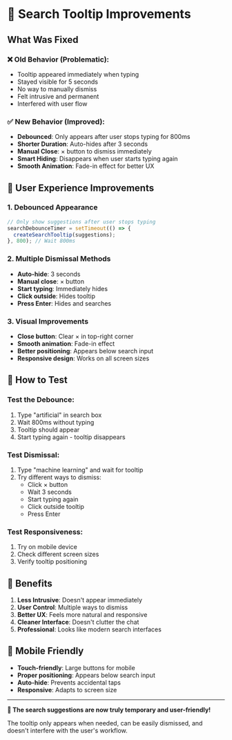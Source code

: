 # 🔧 Search Tooltip Improvements

## What Was Fixed

### ❌ **Old Behavior (Problematic):**
- Tooltip appeared immediately when typing
- Stayed visible for 5 seconds
- No way to manually dismiss
- Felt intrusive and permanent
- Interfered with user flow

### ✅ **New Behavior (Improved):**
- **Debounced**: Only appears after user stops typing for 800ms
- **Shorter Duration**: Auto-hides after 3 seconds
- **Manual Close**: × button to dismiss immediately
- **Smart Hiding**: Disappears when user starts typing again
- **Smooth Animation**: Fade-in effect for better UX

## 🎯 **User Experience Improvements**

### **1. Debounced Appearance**
```javascript
// Only show suggestions after user stops typing
searchDebounceTimer = setTimeout(() => {
  createSearchTooltip(suggestions);
}, 800); // Wait 800ms
```

### **2. Multiple Dismissal Methods**
- **Auto-hide**: 3 seconds
- **Manual close**: × button
- **Start typing**: Immediately hides
- **Click outside**: Hides tooltip
- **Press Enter**: Hides and searches

### **3. Visual Improvements**
- **Close button**: Clear × in top-right corner
- **Smooth animation**: Fade-in effect
- **Better positioning**: Appears below search input
- **Responsive design**: Works on all screen sizes

## 🧪 **How to Test**

### **Test the Debounce:**
1. Type "artificial" in search box
2. Wait 800ms without typing
3. Tooltip should appear
4. Start typing again - tooltip disappears

### **Test Dismissal:**
1. Type "machine learning" and wait for tooltip
2. Try different ways to dismiss:
   - Click × button
   - Wait 3 seconds
   - Start typing again
   - Click outside tooltip
   - Press Enter

### **Test Responsiveness:**
1. Try on mobile device
2. Check different screen sizes
3. Verify tooltip positioning

## 🚀 **Benefits**

1. **Less Intrusive**: Doesn't appear immediately
2. **User Control**: Multiple ways to dismiss
3. **Better UX**: Feels more natural and responsive
4. **Cleaner Interface**: Doesn't clutter the chat
5. **Professional**: Looks like modern search interfaces

## 📱 **Mobile Friendly**

- **Touch-friendly**: Large buttons for mobile
- **Proper positioning**: Appears below search input
- **Auto-hide**: Prevents accidental taps
- **Responsive**: Adapts to screen size

---

**🎉 The search suggestions are now truly temporary and user-friendly!**

The tooltip only appears when needed, can be easily dismissed, and doesn't interfere with the user's workflow. 